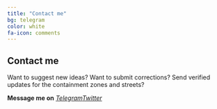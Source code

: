 ```yaml
---
title: "Contact me"
bg: telegram
color: white
fa-icon: comments
---
```


## Contact me

Want to suggest new ideas?
Want to submit corrections?
Send verified updates for the containment zones and streets?

**Message me on**
<i class="fab fa-telegram fa-stack-2x fa-inverse" aria-hidden="true"> <a href="https://t.me/elseasama">Telegram</a></i><i class="fab fa-twitter-square fa-stack-2x fa-inverse" aria-hidden="true"><a href="https://twitter.com/amasaesle">Twitter</a></i>

